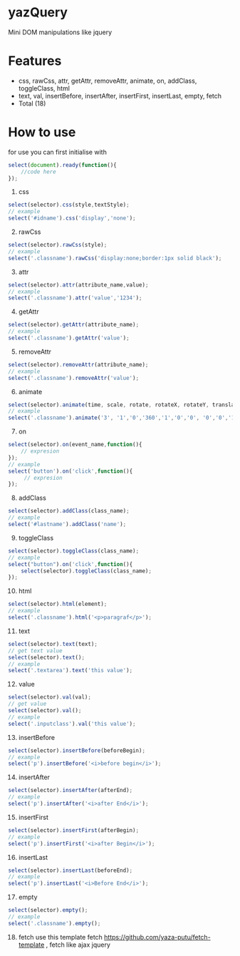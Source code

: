 # yazQuery
Mini DOM manipulations like jquery

# Features
 * css, rawCss, attr, getAttr, removeAttr, animate, on, addClass, toggleClass, html
 * text, val, insertBefore, insertAfter, insertFirst, insertLast, empty, fetch
* Total (18)

# How to use
for use you can first initialise with
```javascript
select(document).ready(function(){
    //code here
});
```
1. css
```javascript
select(selector).css(style,textStyle);
// example
select('#idname').css('display','none');
```
2. rawCss
```javascript
select(selector).rawCss(style);
// example
select('.classname').rawCss('display:none;border:1px solid black');
```
3. attr
```javascript
select(selector).attr(attribute_name,value);
// example
select('.classname').attr('value','1234');
```
4. getAttr
```javascript
select(selector).getAttr(attribute_name);
// example
select('.classname').getAttr('value');
```
5. removeAttr
```javascript
select(selector).removeAttr(attribute_name);
// example
select('.classname').removeAttr('value');
```
6. animate
```javascript
select(selector).animate(time, scale, rotate, rotateX, rotateY, translateX, translateY, skewX, skewY, opacity);
// example 
select('.classname').animate('3', '1','0','360','1','0','0', '0','0','1');
```
7. on
```javascript
select(selector).on(event_name,function(){
    // expresion
});
// example
select('button').on('click',function(){
     // expresion
});
```
8. addClass
```javascript
select(selector).addClass(class_name);
// example
select('#lastname').addClass('name');
```
9. toggleClass
```javascript
select(selector).toggleClass(class_name);
// example
select("button").on('click',function(){
    select(selector).toggleClass(class_name);
});
```
10. html
```javascript
select(selector).html(element);
// example
select('.classname').html('<p>paragraf</p>');
```
11. text
```javascript
select(selector).text(text);
// get text value
select(selector).text();
// example
select('.textarea').text('this value');
```
12. value
```javascript
select(selector).val(val);
// get value
select(selector).val();
// example
select('.inputclass').val('this value');
```
13. insertBefore
```javascript
select(selector).insertBefore(beforeBegin);
// example
select('p').insertBefore('<i>before begin</i>');
```
14. insertAfter
```javascript
select(selector).insertAfter(afterEnd);
// example
select('p').insertAfter('<i>after End</i>');
```
15. insertFirst 
```javascript
select(selector).insertFirst(afterBegin);
// example
select('p').insertFirst('<i>after Begin</i>');
```
16. insertLast
```javascript
select(selector).insertLast(beforeEnd);
// example
select('p').insertLast('<i>Before End</i>');
```
17. empty
```javascript
select(selector).empty();
// example
select('.classname').empty();
```
18. fetch
use this template fetch https://github.com/yaza-putu/fetch-template , fetch like ajax jquery
